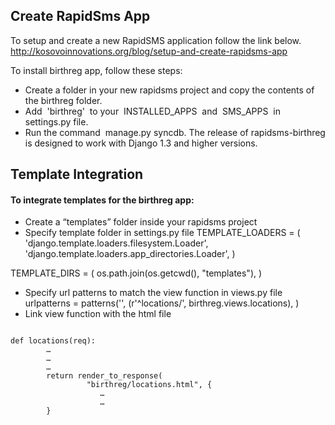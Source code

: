 Create RapidSms App
-------------------

To setup and create a new RapidSMS application follow the link below. 
http://kosovoinnovations.org/blog/setup-and-create-rapidsms-app

To install birthreg app, follow these steps:
- Create a folder in your new rapidsms project and copy the contents of the birthreg folder.
-  Add  'birthreg'  to your  INSTALLED_APPS  and  SMS_APPS  in settings.py file.
-  Run the command  manage.py syncdb.
The release of rapidsms-birthreg is designed to work with Django 1.3 and higher versions. 

Template Integration
--------------------
#### To integrate templates for the birthreg app:

- Create a “templates” folder inside your rapidsms project
- Specify template folder in settings.py file
 TEMPLATE_LOADERS = (
    'django.template.loaders.filesystem.Loader',
    'django.template.loaders.app_directories.Loader',
)

TEMPLATE_DIRS = (
   os.path.join(os.getcwd(), "templates"),
)
- Specify url patterns to match the view function in views.py file
urlpatterns = patterns('',
(r'^locations/', birthreg.views.locations), 
)
- Link view function with the html file
<code>
def locations(req):
        …
        …
        …
        return render_to_response(
                 "birthreg/locations.html", {       
                    …
                    …
        }
</code>
